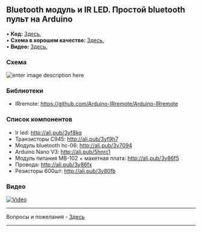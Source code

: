 ## Bluetooth модуль и IR LED. Простой bluetooth пульт на Arduino
• **Код:** [Здесь.](/all_here/112/code.txt)  
• **Схема в хорошем качестве:** [Здесь.](https://i.imgur.com/yVqBozX.jpg)  
• **Видео:** [Здесь.](https://youtu.be/6rTm5rSS-HI)  

### Схема
![enter image description here](https://i.imgur.com/yVqBozX.jpg)

### Библиотеки
- IRremote: https://github.com/Arduino-IRremote/Arduino-IRremote

### Список компонентов
- Ir led: http://ali.pub/3yf8kq  
- Транзисторы C945: http://ali.pub/3yf9h7  
- Модуль bluetooth hc-06: http://ali.pub/3y7094  
- Arduino Nano V3: http://ali.pub/5hnrc1
- Модуль питания MB-102 + макетная плата: http://ali.pub/3y86f5  
- Провода: http://ali.pub/3y86fx  
- Резисторы 600шт: http://ali.pub/3y80fb  

### Видео
[![Video](https://img.youtube.com/vi/6rTm5rSS-HI/maxresdefault.jpg)](https://youtu.be/6rTm5rSS-HI)

---

Вопросы и пожелания - [Здесь](https://www.youtube.com/c/Bytevideo/)

---
